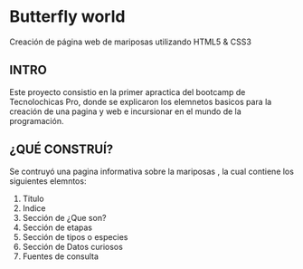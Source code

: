 # Butterfly world
Creación de página web de mariposas utilizando HTML5 & CSS3

## INTRO
Este proyecto consistio en la primer apractica del bootcamp de Tecnolochicas Pro, donde se explicaron los elemnetos basicos para la creación de una pagina y web e incursionar en el mundo de la programación.

## ¿QUÉ CONSTRUÍ?
Se contruyó una pagina informativa sobre la mariposas , la cual contiene los siguientes elemntos:
 1. Titulo
 2. Indice
 3. Sección de ¿Que son?
 4. Sección de etapas
 5. Sección de tipos o especies
 6. Sección de Datos curiosos
 7. Fuentes de consulta

